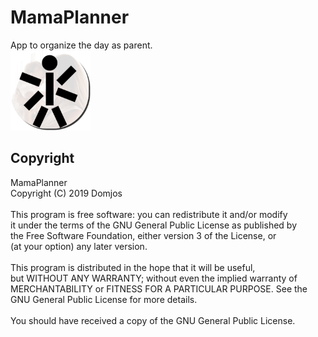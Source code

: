 # MamaPlanner
App to organize the day as parent.<br/>
<img src="https://raw.githubusercontent.com/domjos1994/MamaPlanner/master/app/src/main/res/mipmap-xxxhdpi/ic_launcher_round.png" width="128">

## Copyright
MamaPlanner<br/>
Copyright (C) 2019 Domjos<br/>
<br/>
This program is free software: you can redistribute it and/or modify<br/>
it under the terms of the GNU General Public License as published by<br/>
the Free Software Foundation, either version 3 of the License, or<br/>
(at your option) any later version.<br/>
<br/>
This program is distributed in the hope that it will be useful,<br/>
but WITHOUT ANY WARRANTY; without even the implied warranty of<br/>
MERCHANTABILITY or FITNESS FOR A PARTICULAR PURPOSE.  See the<br/>
GNU General Public License for more details.<br/>
<br/>
You should have received a copy of the GNU General Public License.<br/>
